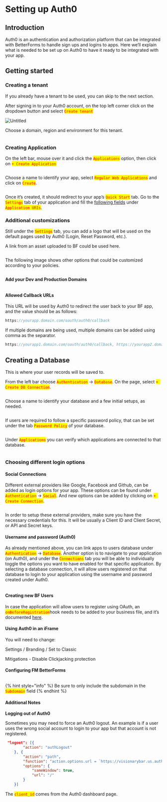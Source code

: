 # Setting up Auth0

## Introduction

Auth0 is an authentication and authorization platform that can be integrated with BetterForms to handle sign ups and logins to apps. Here we’ll explain what is needed to be set up on Auth0 to have it ready to be integrated with your app.

## Getting started

### Creating a tenant

If you already have a tenant to be used, you can skip to the next section.

After signing in to your Auth0 account, on the top left corner click on the dropdown button and select <mark style="color:red;">`Create tenant`</mark>

![Untitled](<../../.gitbook/assets/Untitled (5).png>)

Choose a domain, region and environment for this tenant.

<figure><img src="../../.gitbook/assets/Untitled 1 (3).png" alt=""><figcaption></figcaption></figure>

### Creating Application

On the left bar, mouse over it and click the <mark style="color:red;">`Applications`</mark> option, then click on <mark style="color:red;">`+ Create Application`</mark>

<figure><img src="../../.gitbook/assets/Untitled 2 (2).png" alt=""><figcaption></figcaption></figure>

Choose a name to identify your app, select <mark style="color:red;">`Regular Web Applications`</mark> and click on <mark style="color:red;">`Create`</mark>.

<figure><img src="../../.gitbook/assets/Untitled 3 (1).png" alt=""><figcaption></figcaption></figure>

Once it’s created, it should redirect to your app’s <mark style="color:red;">`Quick Start`</mark> tab. Go to the <mark style="color:red;">`Settings`</mark> tab of your application and fill the [following fields](setting-up-auth0.md#allowed-callback-urls) under <mark style="color:red;">`Application URIs`</mark>.

### Additional customizations

Still under the <mark style="color:red;">`Settings`</mark> tab, you can add a logo that will be used on the default pages used by Auth0 (Login, Reset Password, etc.).

A link from an asset uploaded to BF could be used here.

<figure><img src="../../.gitbook/assets/Untitled 4 (1).png" alt=""><figcaption></figcaption></figure>

The following image shows other options that could be customized according to your policies.

<figure><img src="../../.gitbook/assets/Untitled 5 (1).png" alt=""><figcaption></figcaption></figure>

**Add your Dev and Production Domains**

<figure><img src="../../.gitbook/assets/Untitled 6 (1).png" alt=""><figcaption></figcaption></figure>

#### Allowed Callback URLs

This URL will be used by Auth0 to redirect the user back to your BF app, and the value should be as follows:

```jsx
https://yourapp.domain.com/oauth/auth0/callback
```

If multiple domains are being used, multiple domains can be added using comma as the separator.

```jsx
https://yourapp1.domain.com/oauth/auth0/callback, https://yourapp2.domain.com/oauth/auth0/callback
```

## Creating a Database

This is where your user records will be saved to.

From the left bar choose <mark style="color:red;">`Authentication`</mark> → <mark style="color:red;">`Database`</mark>. On the page, select <mark style="color:red;">`+ Create DB Connection`</mark>.

<figure><img src="../../.gitbook/assets/Untitled 7.png" alt=""><figcaption></figcaption></figure>

Choose a name to identify your database and a few initial setups, as needed.

<figure><img src="../../.gitbook/assets/Untitled 8.png" alt=""><figcaption></figcaption></figure>

If users are required to follow a specific password policy, that can be set under the tab <mark style="color:red;">`Password Policy`</mark> of your database.

<figure><img src="../../.gitbook/assets/Untitled 9.png" alt=""><figcaption></figcaption></figure>

Under <mark style="color:red;">`Applications`</mark> you can verify which applications are connected to that database.

<figure><img src="../../.gitbook/assets/Untitled 10.png" alt=""><figcaption></figcaption></figure>

### Choosing different login options

#### Social Connections

Different external providers like Google, Facebook and Github, can be added as login options for your app. These options can be found under <mark style="color:red;">`Authentication`</mark> → <mark style="color:red;">`Social`</mark>. And new options can be added by clicking on <mark style="color:red;">`+ Create Connection`</mark>.

<figure><img src="../../.gitbook/assets/Untitled 11.png" alt=""><figcaption></figcaption></figure>

In order to setup these external providers, make sure you have the necessary credentials for this. It will be usually a Client ID and Client Secret, or API and Secret keys.

#### Username and password (Auth0)

As already mentioned above, you can link apps to users database under <mark style="color:red;">`Authentication`</mark> → <mark style="color:red;">`Database`</mark>. Another option is to navigate to your application (on Auth0), and under the <mark style="color:red;">`Connections`</mark> tab you will be able to individually toggle the options you want to have enabled for that specific application. By selecting a database connection, it will allow users registered on that database to login to your application using the username and password created under Auth0.

<figure><img src="../../.gitbook/assets/Untitled 12.png" alt=""><figcaption></figcaption></figure>

#### Creating new BF Users

In case the application will allow users to register using OAuth, an <mark style="color:red;">`onBeforeRegistration`</mark>hook needs to be added to your business file, and it’s documented [here](https://docs.fmbetterforms.com/reference/users-and-authentication/oauth#before-registration-hook-business-file).

#### Using Auth0 in an iFrame

You will need to change:

Settings / Branding / Set to Classic

Mitigations - Disable Clickjacking protection

#### Configuring FM BetterForms

<figure><img src="../../.gitbook/assets/Untitled 13.png" alt=""><figcaption></figcaption></figure>

{% hint style="info" %}
Be sure to only include the subdomain in the <mark style="color:red;">`Subdomain`</mark> field
{% endhint %}

#### **Additional Notes**

**Logging out of Auth0**

Sometimes you may need to force an Auth0 logout. An example is if a user uses the wrong social account to login to your app but that account is not registered.

```json
 "logout": [{
        "action": "authLogout"
    }, {
        "action": "path",
        "function": "action.options.url = `https://visionarybar.us.auth0.com/v2/logout?client_id=xxxxxxxxxxxxxxx&returnTo=https://${window.location.host}`",
        "options": {
            "sameWindow": true,
            "url": "/"
        }
    }]
```

The <mark style="color:red;">`client_id`</mark> comes from the Auth0 dashboard page.
